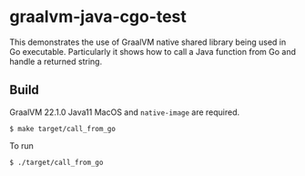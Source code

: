 # graalvm-java-cgo-test

This demonstrates the use of GraalVM native shared library being used in Go executable. Particularly it shows how to call a Java function from Go and handle a returned string.

Build
---

GraalVM 22.1.0 Java11 MacOS and `native-image` are required.

    $ make target/call_from_go

To run
    
    $ ./target/call_from_go


